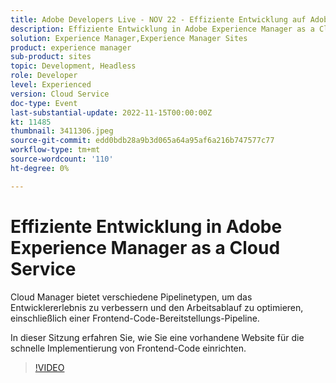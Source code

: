 ```yaml
---
title: Adobe Developers Live - NOV 22 - Effiziente Entwicklung auf Adobe Experience Manager as a Cloud Service
description: Effiziente Entwicklung in Adobe Experience Manager as a Cloud Service Cloud Manager bietet verschiedene Pipelinetypen, um das Entwicklererlebnis zu verbessern und ihren Arbeitsablauf zu optimieren, einschließlich einer Frontend-Code-Bereitstellungs-Pipeline. In dieser Sitzung erfahren Sie, wie Sie eine vorhandene Website für die schnelle Frontend-Code-Bereitstellung einrichten.
solution: Experience Manager,Experience Manager Sites
product: experience manager
sub-product: sites
topic: Development, Headless
role: Developer
level: Experienced
version: Cloud Service
doc-type: Event
last-substantial-update: 2022-11-15T00:00:00Z
kt: 11485
thumbnail: 3411306.jpeg
source-git-commit: edd0bdb28a9b3d065a64a95af6a216b747577c77
workflow-type: tm+mt
source-wordcount: '110'
ht-degree: 0%

---
```


# Effiziente Entwicklung in Adobe Experience Manager as a Cloud Service

Cloud Manager bietet verschiedene Pipelinetypen, um das Entwicklererlebnis zu verbessern und den Arbeitsablauf zu optimieren, einschließlich einer Frontend-Code-Bereitstellungs-Pipeline.

In dieser Sitzung erfahren Sie, wie Sie eine vorhandene Website für die schnelle Implementierung von Frontend-Code einrichten.

>[!VIDEO](https://video.tv.adobe.com/v/3411306/?quality=12&learn=on)
